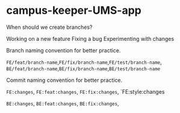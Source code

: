 ﻿# campus-keeper-UMS-app
 
 When should we create branches?
 
 Working on a new feature
 Fixing a bug
 Experimenting with changes

Branch naming convention for better practice.

`FE/feat/branch-name`,`FE/fix/branch-name`,`FE/test/branch-name`,
`BE/feat/branch-name`,`BE/fix/branch-name`,`BE/test/branch-name`

Commit naming convention for better practice.

`FE:changes`,
`FE:feat:changes`,
`FE:fix:changes`,
`FE:style:changes

`BE:changes`,
`BE:feat:changes`,
`BE:fix:changes`,
